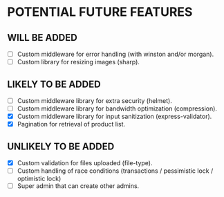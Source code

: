 # POTENTIAL FUTURE FEATURES

## WILL BE ADDED
- [ ] Custom middleware for error handling (with winston and/or morgan).
- [ ] Custom library for resizing images (sharp).

## LIKELY TO BE ADDED
- [ ] Custom middleware library for extra security (helmet).
- [ ] Custom middleware library for bandwidth optimization (compression).
- [x] Custom middleware library for input sanitization (express-validator).
- [x] Pagination for retrieval of product list.

## UNLIKELY TO BE ADDED
- [x] Custom validation for files uploaded (file-type).
- [ ] Custom handling of race conditions (transactions / pessimistic lock / optimistic lock)
- [ ] Super admin that can create other admins.
